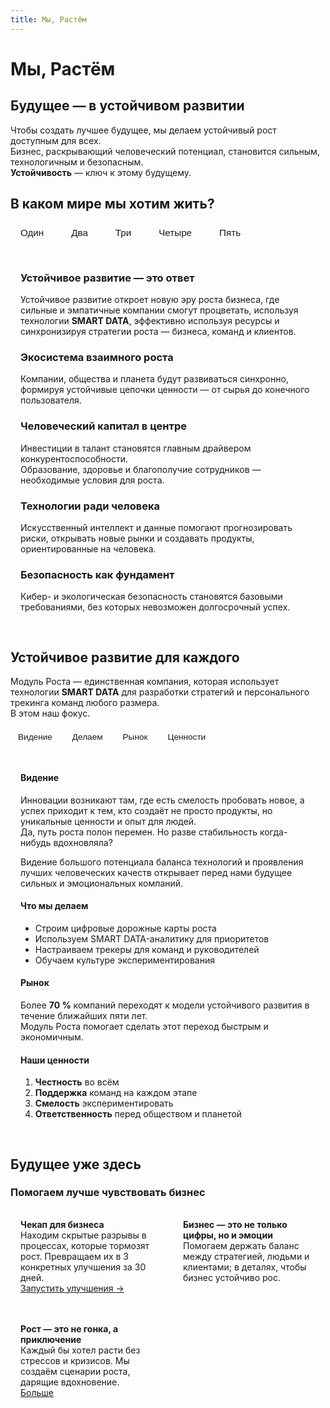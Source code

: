 ```yaml
---
title: Мы, Растём
---
```


<script setup>
import { ref } from 'vue'

/* верхний переключатель */
const worldTab = ref('one')

/* нижний переключатель */
const focusTab = ref('vision')
</script>

# Мы, Растём

## Будущее — в устойчивом развитии

Чтобы создать лучшее будущее, мы делаем устойчивый рост доступным для всех.  
Бизнес, раскрывающий человеческий потенциал, становится сильным, технологичным и безопасным.  
<strong>Устойчивость</strong> — ключ к этому будущему.

## В каком мире мы хотим жить?

<div class="tabs">
  <button :class="{ active: worldTab === 'one' }"   @click="worldTab = 'one'">Один</button>
  <button :class="{ active: worldTab === 'two' }"   @click="worldTab = 'two'">Два</button>
  <button :class="{ active: worldTab === 'three' }" @click="worldTab = 'three'">Три</button>
  <button :class="{ active: worldTab === 'four' }"  @click="worldTab = 'four'">Четыре</button>
  <button :class="{ active: worldTab === 'five' }"  @click="worldTab = 'five'">Пять</button>
</div>

<div class="tab-content">
  <div v-if="worldTab === 'one'">
    <h3>Устойчивое развитие — это ответ</h3>
    <p>Устойчивое развитие откроет новую эру роста бизнеса, где сильные и эмпатичные компании смогут процветать, используя технологии <strong>SMART DATA</strong>, эффективно используя ресурсы и синхронизируя стратегии роста — бизнеса, команд и клиентов.</p>
  </div>
  <div v-else-if="worldTab === 'two'">
    <h3>Экосистема взаимного роста</h3>
    <p>Компании, общества и планета будут развиваться синхронно, формируя устойчивые цепочки ценности — от сырья до конечного пользователя.</p>
  </div>
  <div v-else-if="worldTab === 'three'">
    <h3>Человеческий капитал в центре</h3>
    <p>Инвестиции в талант становятся главным драйвером конкурентоспособности.<br />
    Образование, здоровье и благополучие сотрудников — необходимые условия для роста.</p>
  </div>
  <div v-else-if="worldTab === 'four'">
    <h3>Технологии ради человека</h3>
    <p>Искусственный интеллект и данные помогают прогнозировать риски, открывать новые рынки и создавать продукты, ориентированные на человека.</p>
  </div>
  <div v-else>
    <h3>Безопасность как фундамент</h3>
    <p>Кибер- и экологическая безопасность становятся базовыми требованиями, без которых невозможен долгосрочный успех.</p>
  </div>
</div>

## Устойчивое развитие для каждого

Модуль Роста — единственная компания, которая использует технологии <strong>SMART DATA</strong> для разработки стратегий и персонального трекинга команд любого размера.<br />
В этом наш фокус.

<div class="tabs small">
  <button :class="{ active: focusTab === 'vision' }" @click="focusTab = 'vision'">Видение</button>
  <button :class="{ active: focusTab === 'action' }" @click="focusTab = 'action'">Делаем</button>
  <button :class="{ active: focusTab === 'market' }" @click="focusTab = 'market'">Рынок</button>
  <button :class="{ active: focusTab === 'values' }" @click="focusTab = 'values'">Ценности</button>
</div>

<div class="tab-content">
  <div v-if="focusTab === 'vision'">
    <h4>Видение</h4>
    <p>Инновации возникают там, где есть смелость пробовать новое, а успех приходит к тем, кто создаёт не просто продукты, но уникальные ценности и опыт для людей.<br />
    Да, путь роста полон перемен. Но разве стабильность когда-нибудь вдохновляла?</p>
    <p>Видение большого потенциала баланса технологий и проявления лучших человеческих качеств открывает перед нами будущее сильных и эмоциональных компаний.</p>
  </div>
  <div v-else-if="focusTab === 'action'">
    <h4>Что мы делаем</h4>
    <ul>
      <li>Строим цифровые дорожные карты роста</li>
      <li>Используем SMART DATA-аналитику для приоритетов</li>
      <li>Настраиваем трекеры для команд и руководителей</li>
      <li>Обучаем культуре экспериментирования</li>
    </ul>
  </div>
  <div v-else-if="focusTab === 'market'">
    <h4>Рынок</h4>
    <p>Более <strong>70 %</strong> компаний переходят к модели устойчивого развития в течение ближайших пяти лет.<br />
    Модуль Роста помогает сделать этот переход быстрым и экономичным.</p>
  </div>
  <div v-else>
    <h4>Наши ценности</h4>
    <ol>
      <li><strong>Честность</strong> во всём</li>
      <li><strong>Поддержка</strong> команд на каждом этапе</li>
      <li><strong>Смелость</strong> экспериментировать</li>
      <li><strong>Ответственность</strong> перед обществом и планетой</li>
    </ol>
  </div>
</div>

## Будущее уже здесь

### Помогаем лучше чувствовать бизнес

<div class="cards">
  <div class="card">
    <strong>Чекап для бизнеса</strong><br>
    Находим скрытые разрывы в процессах, которые тормозят рост. Превращаем их в 3 конкретных улучшения за 30 дней.<br>
    <a href="/checkup/overview">Запустить улучшения →</a>
  </div>
  <div class="card">
    <strong>Бизнес — это не только цифры, но и эмоции</strong><br>
    Помогаем держать баланс между стратегией, людьми и клиентами; в деталях, чтобы бизнес устойчиво рос.
  </div>
  <div class="card">
    <strong>Рост — это не гонка, а приключение</strong><br>
    Каждый бы хотел расти без стрессов и кризисов. Мы создаём сценарии роста, дарящие вдохновение. <br>
    <a href="/method/not-a-race">Больше</a>
  </div>
</div>


<style>
.tabs {
  display: flex;
  gap: .75rem;
  margin: 1rem 0 .5rem;
}
.tabs.small { gap: .5rem; }

.tabs button {
  padding: .45rem 1rem;
  background: none;
  border: 1px solid var(--vp-c-border);
  border-radius: 4px;
  cursor: pointer;
  color: var(--vp-c-text);
  transition: background-color .2s, color .2s;
  font-size: .95rem;
}
.tabs.small button {
  padding: .35rem .75rem;
  font-size: .85rem;
}

.tabs button.active {
  background-color: var(--vp-c-brand);
  color: var(--vp-c-brand-emphasis);
  border-color: var(--vp-c-brand);
}

.tabs button:hover {
  background-color: var(--vp-c-bg-emphasis);
}

.tab-content {
  padding: 1rem;
  border: 1px solid var(--vp-c-border);
  border-radius: 4px;
  background-color: var(--vp-c-bg);
}

.cards {
  display: grid;
  grid-template-columns: repeat(auto-fit,minmax(220px,1fr));
  gap: 1rem;
  margin-top: 1rem;
}
.card {
  border: 1px solid var(--vp-c-border);
  border-radius: 6px;
  padding: 1rem;
  background-color: var(--vp-c-bg);
  transition: box-shadow .15s;
}
.card:hover {
  box-shadow: 0 2px 8px rgba(0,0,0,.08);
}
</style>
